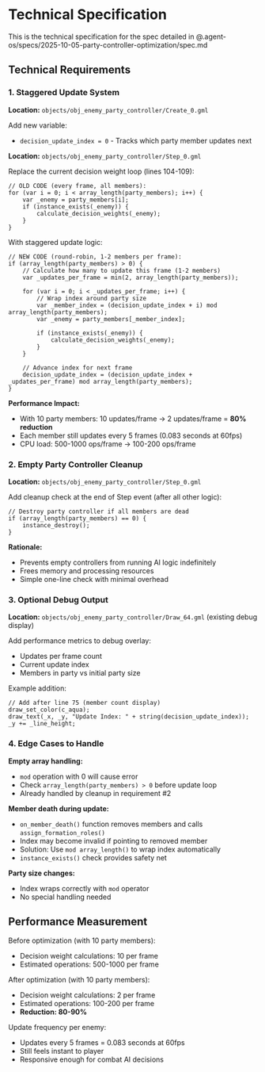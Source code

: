 # Technical Specification

This is the technical specification for the spec detailed in @.agent-os/specs/2025-10-05-party-controller-optimization/spec.md

## Technical Requirements

### 1. Staggered Update System

**Location:** `objects/obj_enemy_party_controller/Create_0.gml`

Add new variable:
- `decision_update_index = 0` - Tracks which party member updates next

**Location:** `objects/obj_enemy_party_controller/Step_0.gml`

Replace the current decision weight loop (lines 104-109):
```gml
// OLD CODE (every frame, all members):
for (var i = 0; i < array_length(party_members); i++) {
    var _enemy = party_members[i];
    if (instance_exists(_enemy)) {
        calculate_decision_weights(_enemy);
    }
}
```

With staggered update logic:
```gml
// NEW CODE (round-robin, 1-2 members per frame):
if (array_length(party_members) > 0) {
    // Calculate how many to update this frame (1-2 members)
    var _updates_per_frame = min(2, array_length(party_members));

    for (var i = 0; i < _updates_per_frame; i++) {
        // Wrap index around party size
        var _member_index = (decision_update_index + i) mod array_length(party_members);
        var _enemy = party_members[_member_index];

        if (instance_exists(_enemy)) {
            calculate_decision_weights(_enemy);
        }
    }

    // Advance index for next frame
    decision_update_index = (decision_update_index + _updates_per_frame) mod array_length(party_members);
}
```

**Performance Impact:**
- With 10 party members: 10 updates/frame → 2 updates/frame = **80% reduction**
- Each member still updates every 5 frames (0.083 seconds at 60fps)
- CPU load: 500-1000 ops/frame → 100-200 ops/frame

### 2. Empty Party Controller Cleanup

**Location:** `objects/obj_enemy_party_controller/Step_0.gml`

Add cleanup check at the end of Step event (after all other logic):
```gml
// Destroy party controller if all members are dead
if (array_length(party_members) == 0) {
    instance_destroy();
}
```

**Rationale:**
- Prevents empty controllers from running AI logic indefinitely
- Frees memory and processing resources
- Simple one-line check with minimal overhead

### 3. Optional Debug Output

**Location:** `objects/obj_enemy_party_controller/Draw_64.gml` (existing debug display)

Add performance metrics to debug overlay:
- Updates per frame count
- Current update index
- Members in party vs initial party size

Example addition:
```gml
// Add after line 75 (member count display)
draw_set_color(c_aqua);
draw_text(_x, _y, "Update Index: " + string(decision_update_index));
_y += _line_height;
```

### 4. Edge Cases to Handle

**Empty array handling:**
- `mod` operation with 0 will cause error
- Check `array_length(party_members) > 0` before update loop
- Already handled by cleanup in requirement #2

**Member death during update:**
- `on_member_death()` function removes members and calls `assign_formation_roles()`
- Index may become invalid if pointing to removed member
- Solution: Use `mod array_length()` to wrap index automatically
- `instance_exists()` check provides safety net

**Party size changes:**
- Index wraps correctly with `mod` operator
- No special handling needed

## Performance Measurement

Before optimization (with 10 party members):
- Decision weight calculations: 10 per frame
- Estimated operations: 500-1000 per frame

After optimization (with 10 party members):
- Decision weight calculations: 2 per frame
- Estimated operations: 100-200 per frame
- **Reduction: 80-90%**

Update frequency per enemy:
- Updates every 5 frames = 0.083 seconds at 60fps
- Still feels instant to player
- Responsive enough for combat AI decisions
